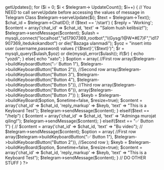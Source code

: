 <?php 
    
    include 'Telegram.php';

    $telegram = new Telegram('5940638836:AAEtoJSXbVRcQs1aVycTxCdjdYmxm7BKT-M');

$req = $telegram->getUpdates();

for ($i = 0; $i < $telegram-> UpdateCount(); $i++) {
	// You NEED to call serveUpdate before accessing the values of message in Telegram Class
	$telegram->serveUpdate($i);
	$text = $telegram->Text();
	$chat_id = $telegram->ChatID();

	if ($text == '/start') {
		$reply = 'Working';
	 $content = array('chat_id' => $chat_id, 'text' => "Salom hush kelibsiz!"); 
    $telegram->sendMessage($content); 
    
     $ulash = mysqli_connect("localhost","id17907369_rootbot","l(Gysg/1@W*#E7}F","id17907369_itedukokandbot") or die("Bazaga ulanmadi");
                $yoz = "insert into user (username,password) values ('{$text}','{$text}')";

                $r = mysqli_query($ulash,$yoz) or die(mysqli_error($ulash));
                if($r)
                {
                    echo "yozdi";
                }
                else{
                    echo "xato";
            
                }
    $option = array( 
    //First row
    array($telegram->buildKeyboardButton("✅ Button 1"), $telegram->buildKeyboardButton("Button 2")), 
    //Second row 
    array($telegram->buildKeyboardButton("Button 3"), $telegram->buildKeyboardButton("Button 4"), $telegram->buildKeyboardButton("Button 5")), 
    //Third row
    array($telegram->buildKeyboardButton("Button 6")),
    array($telegram->buildKeyboardButton("Button 7"))
    );
    $keyb = $telegram->buildKeyBoard($option, $onetime=false, $resize=true);
    $content = array('chat_id' => $chat_id, 'reply_markup' => $keyb, 'text' => "This is a Keyboard Test");
    $telegram->sendMessage($content);
    
   }
   elseif($text == "/help")
   {
        $content = array('chat_id' => $chat_id, 'text' => "Adminga murojat qiling!"); 
       $telegram->sendMessage($content); 
   }
   elseif($text == "✅ Button 1")
    {
    //     $content = array('chat_id' => $chat_id, 'text' => "Bu video"); 
    //   $telegram->sendMessage($content); 
    
    $option = array( 
    //First row
    array($telegram->buildKeyboardButton("✅ Button 1"), $telegram->buildKeyboardButton("Button 2")), 
    //Second row 
   
    );
    $keyb = $telegram->buildKeyBoard($option, $onetime=false, $resize=true);
    $content = array('chat_id' => $chat_id, 'reply_markup' => $keyb, 'text' => "This is a Keyboard Test");
    $telegram->sendMessage($content);
	}
	// DO OTHER STUFF
}  
    
    
    
?>
